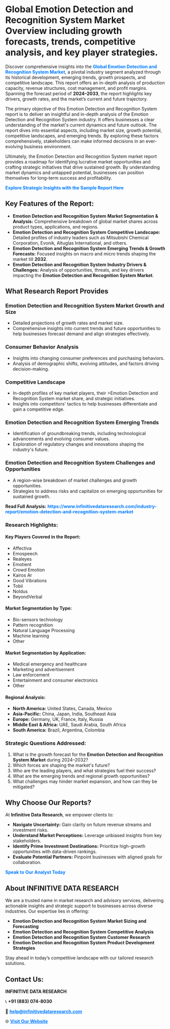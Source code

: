 <h1>Global Emotion Detection and Recognition System Market Overview including growth forecasts, trends, competitive analysis, and key player strategies.</h1>
<p>
Discover comprehensive insights into the 
<a href="https://www.infinitivedataresearch.com/industry-report/emotion-detection-and-recognition-system-market" rel="dofollow" style="color: #007BFF; text-decoration: none;"><strong>Global Emotion Detection and Recognition System Market</strong></a>, a pivotal industry segment analyzed through its historical development, emerging trends, growth prospects, and competitive landscape. This report offers an in-depth analysis of production capacity, revenue structures, cost management, and profit margins. Spanning the forecast period of <strong>2024–2033</strong>, the report highlights key drivers, growth rates, and the market’s current and future trajectory.
</p>
<p>
The primary objective of this Emotion Detection and Recognition System report is to deliver an insightful and in-depth analysis of the Emotion Detection and Recognition System industry. It offers businesses a clear understanding of the market's current dynamics and future outlook. The report dives into essential aspects, including market size, growth potential, competitive landscapes, and emerging trends. By exploring these factors comprehensively, stakeholders can make informed decisions in an ever-evolving business environment.
</p>
<p>
Ultimately, the Emotion Detection and Recognition System market report provides a roadmap for identifying lucrative market opportunities and crafting strategic initiatives that drive sustained growth. By understanding market dynamics and untapped potential, businesses can position themselves for long-term success and profitability.
</p>
<p>
<a href="https://www.infinitivedataresearch.com/request-sample/reportId=107170" style="color: #007BFF; text-decoration: none;"><strong>Explore Strategic Insights with the Sample Report Here</strong></a>
</p>

<h2>Key Features of the Report:</h2>
<ul>
<li><strong>Emotion Detection and Recognition System Market Segmentation & Analysis:</strong> Comprehensive breakdown of global market shares across product types, applications, and regions.</li>
<li><strong>Emotion Detection and Recognition System Competitive Landscape:</strong> Detailed profiles of industry leaders such as Mitsubishi Chemical Corporation, Evonik, Altuglas International, and others.</li>
<li><strong>Emotion Detection and Recognition System Emerging Trends & Growth Forecasts:</strong> Focused insights on macro and micro trends shaping the market till <strong>2032</strong>.</li>
<li><strong>Emotion Detection and Recognition System Industry Drivers & Challenges:</strong> Analysis of opportunities, threats, and key drivers impacting the <strong>Emotion Detection and Recognition System Market</strong>.</li>
</ul>

<h2>What Research Report Provides</h2>
<h3>Emotion Detection and Recognition System Market Growth and Size</h3>
<ul>
<li>Detailed projections of growth rates and market size.</li>
<li>Comprehensive insights into current trends and future opportunities to help businesses forecast demand and align strategies effectively.</li>
</ul>

<h3>Consumer Behavior Analysis</h3>
<ul>
<li>Insights into changing consumer preferences and purchasing behaviors.</li>
<li>Analysis of demographic shifts, evolving attitudes, and factors driving decision-making.</li>
</ul>

<h3>Competitive Landscape</h3>
<ul>
<li>In-depth profiles of key market players, their >Emotion Detection and Recognition System market share, and strategic initiatives.</li>
<li>Insights into competitors' tactics to help businesses differentiate and gain a competitive edge.</li>
</ul>

<h3>Emotion Detection and Recognition System Emerging Trends</h3>
<ul>
<li>Identification of groundbreaking trends, including technological advancements and evolving consumer values.</li>
<li>Exploration of regulatory changes and innovations shaping the industry's future.</li>
</ul>

<h3>Emotion Detection and Recognition System Challenges and Opportunities</h3>
<ul>
<li>A region-wise breakdown of market challenges and growth opportunities.</li>
<li>Strategies to address risks and capitalize on emerging opportunities for sustained growth.</li>
</ul>
<p><strong>Read Full Analysis:</strong> <a href="https://www.infinitivedataresearch.com/industry-report/emotion-detection-and-recognition-system-market" rel="dofollow" style="color: #007BFF; text-decoration: none;"><strong>https://www.infinitivedataresearch.com/industry-report/emotion-detection-and-recognition-system-market</strong></a></p>
<h3>Research Highlights:</h3>
<h4>Key Players Covered in the Report:</h4>
<ul><li>Affectiva</li><li>Emospeech</li><li>Realeyes</li><li>Emotient</li><li>Crowd Emotion</li><li>Kairos Ar</li><li>Good Vibrations</li><li>Tobii</li><li>Noldus</li><li>BeyondVerbal</li></ul>
<h4>Market Segmentation by Type:</h4>
<ul><li>Bio-sensors technology</li><li>Pattern recognition</li><li>Natural Language Processing</li><li>Machine learning</li><li>Other</li></ul>
<h4>Market Segmentation by Application:</h4>
<ul><li>Medical emergency and healthcare</li><li>Marketing and advertisement</li><li>Law enforcement</li><li>Entertainment and consumer electronics</li><li>Other</li></ul>

<h4>Regional Analysis:</h4>
<ul>
<li><strong>North America:</strong> United States, Canada, Mexico</li>
<li><strong>Asia-Pacific:</strong> China, Japan, India, Southeast Asia</li>
<li><strong>Europe:</strong> Germany, UK, France, Italy, Russia</li>
<li><strong>Middle East & Africa:</strong> UAE, Saudi Arabia, South Africa</li>
<li><strong>South America:</strong> Brazil, Argentina, Colombia</li>
</ul>

<h3>Strategic Questions Addressed:</h3>
<ol>
<li>What is the growth forecast for the <strong>Emotion Detection and Recognition System Market</strong> during 2024–2032?</li>
<li>Which forces are shaping the market's future?</li>
<li>Who are the leading players, and what strategies fuel their success?</li>
<li>What are the emerging trends and regional growth opportunities?</li>
<li>What challenges may hinder market expansion, and how can they be mitigated?</li>
</ol>

<h2>Why Choose Our Reports?</h2>
<p>At <strong>Infinitive Data Research</strong>, we empower clients to:</p>
<ul>
<li><strong>Navigate Uncertainty:</strong> Gain clarity on future revenue streams and investment risks.</li>
<li><strong>Understand Market Perceptions:</strong> Leverage unbiased insights from key stakeholders.</li>
<li><strong>Identify Prime Investment Destinations:</strong> Prioritize high-growth opportunities with data-driven rankings.</li>
<li><strong>Evaluate Potential Partners:</strong> Pinpoint businesses with aligned goals for collaboration.</li>
</ul>
<p><a href="https://www.infinitivedataresearch.com/industry-report/emotion-detection-and-recognition-system-market" rel="dofollow" style="color: #007BFF; text-decoration: none;"><strong>Speak to Our Analyst Today</strong></a></p>

<h2>About INFINITIVE DATA RESEARCH</h2>
<p>We are a trusted name in market research and advisory services, delivering actionable insights and strategic support to businesses across diverse industries. Our expertise lies in offering:</p>
<ul>
<li><strong>Emotion Detection and Recognition System Market Sizing and Forecasting</strong></li>
<li><strong>Emotion Detection and Recognition System Competitive Analysis</strong></li>
<li><strong>Emotion Detection and Recognition System Customer Research</strong></li>
<li><strong>Emotion Detection and Recognition System Product Development Strategies</strong></li>
</ul>
<p>Stay ahead in today’s competitive landscape with our tailored research solutions.</p>

<h2>Contact Us:</h2>
<p><strong>INFINITIVE DATA RESEARCH</strong></p>
<p>📞 <strong>+91 (883) 074-8030</strong></p>
<p>📧 <strong><a href="mailto:help@infinitivedataresearch.com" style="color: #007BFF;">help@infinitivedataresearch.com</a></strong></p>
<p>🌐 <strong><a href="https://www.infinitivedataresearch.com" rel="dofollow" style="color: #007BFF;">Visit Our Website</a></strong></p>